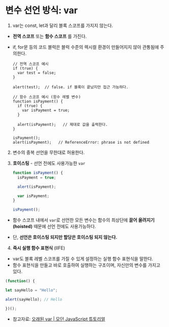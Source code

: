 # 변수 선언 방식: var

1. var는 const, let과 달리 블록 스코프를 가지지 않는다.
- **전역 스코프** 또는 **함수 스코프** 를 가진다.
- if, for문 등의 코드 블럭은 블럭 수준의 렉시컬 환경이 만들어지지 않아 관통됨에 주의한다.

    ```JS
    // 전역 스코프 예시
    if (true) {
      var test = false;
    }
    
    alert(test);  // false. if 블록이 끝났지만 접근 가능하다.
    ```

    ```JS
    // 함수 스코프 예시 (함수 레벨 변수)
    function isPayment() {
      if (true) {
        var isPayment = true;
      }

      alert(isPayment);   // 제대로 값을 출력한다.
    }

    isPayment();
    alert(isPayment);   // ReferenceError: phrase is not defined
    ```  

2. 변수의 중복 선언을 무한대로 허용한다.  
  
3. **호이스팅** - 선언 전에도 사용가능한 ```var```
    ```js
    function isPayment() {
      isPayment = true;

      alert(isPayment);

      var isPayment;
    }

    isPayment();
    ```

  - 함수 스코프 내에서 ```var```로 선언한 모든 변수는 함수의 최상단에 **끌어 올려지기(hoisted)** 때문에 선언 전에도 사용가능하다.

  - 단, **선언은 호이스팅 되지만 할당은 호이스팅 되지 않는다.**  
  
4. **즉시 실행 함수 표현식** (IIFE)
  - var도 블록 레벨 스코프를 가질 수 있게 설정하는 실행 함수 표현식을 말한다.
  - 함수 표현식을 만들고 바로 호출하여 실행하는 구조이며, 자신만의 변수를 가지고 있다.
  ```js
  (function() {

  let sayHello = "Hello";

  alert(sayHello); // Hello

  })(); 
  ```

- 참고자료: [오래된 var | 모던 JavaScript 튜토리얼](https://ko.javascript.info/var)